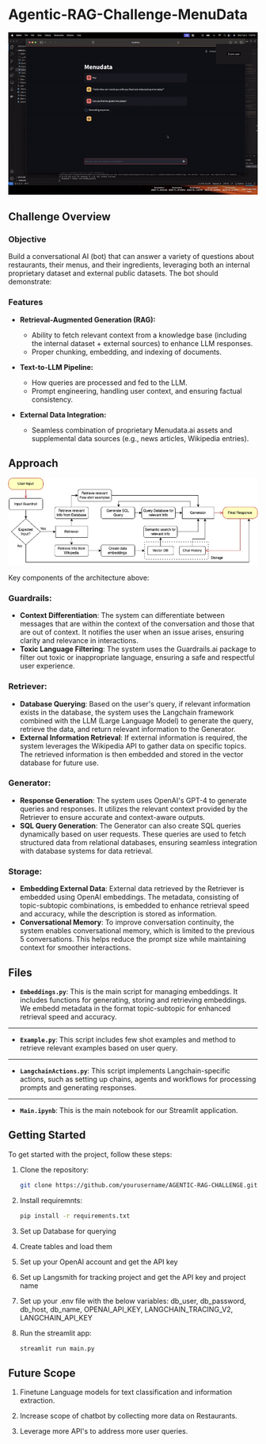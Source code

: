 # Agentic-RAG-Challenge-MenuData

![Image](./video.gif)

## Challenge Overview

### Objective
Build a conversational AI (bot) that can answer a variety of questions about restaurants, their menus, and their ingredients, leveraging both an internal proprietary dataset and external public datasets. The bot should demonstrate:

### Features

- **Retrieval-Augmented Generation (RAG):**
  - Ability to fetch relevant context from a knowledge base (including the internal dataset + external sources) to enhance LLM responses.
  - Proper chunking, embedding, and indexing of documents.

- **Text-to-LLM Pipeline:**
  - How queries are processed and fed to the LLM.
  - Prompt engineering, handling user context, and ensuring factual consistency.

- **External Data Integration:**
  - Seamless combination of proprietary Menudata.ai assets and supplemental data sources (e.g., news articles, Wikipedia entries).

## Approach

![Image](./Flowchart.jpg)

Key components of the architecture above:

### **Guardrails:**
- **Context Differentiation**: The system can differentiate between messages that are within the context of the conversation and those that are out of context. It notifies the user when an issue arises, ensuring clarity and relevance in interactions.
- **Toxic Language Filtering**: The system uses the Guardrails.ai package to filter out toxic or inappropriate language, ensuring a safe and respectful user experience.

### **Retriever:**
- **Database Querying**: Based on the user's query, if relevant information exists in the database, the system uses the Langchain framework combined with the LLM (Large Language Model) to generate the query, retrieve the data, and return relevant information to the Generator.
- **External Information Retrieval**: If external information is required, the system leverages the Wikipedia API to gather data on specific topics. The retrieved information is then embedded and stored in the vector database for future use.

### **Generator:**
- **Response Generation**: The system uses OpenAI's GPT-4 to generate queries and responses. It utilizes the relevant context provided by the Retriever to ensure accurate and context-aware outputs.
- **SQL Query Generation**: The Generator can also create SQL queries dynamically based on user requests. These queries are used to fetch structured data from relational databases, ensuring seamless integration with database systems for data retrieval.

### **Storage:**
- **Embedding External Data**: External data retrieved by the Retriever is embedded using OpenAI embeddings. The metadata, consisting of topic-subtopic combinations, is embedded to enhance retrieval speed and accuracy, while the description is stored as information.
- **Conversational Memory**: To improve conversation continuity, the system enables conversational memory, which is limited to the previous 5 conversations. This helps reduce the prompt size while maintaining context for smoother interactions.

## Files         

- **`Embeddings.py`**: This is the main script for managing embeddings. It includes functions for generating, storing and retrieving embeddings. We embedd metadata in the format topic-subtopic for enhanced retrieval speed and accuracy.

---

- **`Example.py`**: This script includes few shot examples and method to retrieve relevant examples based on user query.

---

- **`LangchainActions.py`**: This script implements Langchain-specific actions, such as setting up chains, agents and workflows for processing prompts and generating responses.

---

- **`Main.ipynb`**: This is the main notebook for our Streamlit application.


## Getting Started

To get started with the project, follow these steps:

1. Clone the repository:
   ```bash
   git clone https://github.com/yourusername/AGENTIC-RAG-CHALLENGE.git

2. Install requiremnts:
   ```bash
   pip install -r requirements.txt

3. Set up Database for querying

4. Create tables and load them

5. Set up your OpenAI account and get the API key 

6. Set up Langsmith for tracking project and get the API key and project name

7. Set up your .env file with the below variables: db_user, db_password, db_host, db_name, OPENAI_API_KEY, LANGCHAIN_TRACING_V2, LANGCHAIN_API_KEY

6. Run the streamlit app:
   ```bash
   streamlit run main.py

## Future Scope

1. Finetune Language models for text classification and information extraction.

2. Increase scope of chatbot by collecting more data on Restaurants.

3. Leverage more API's to address more user queries.

